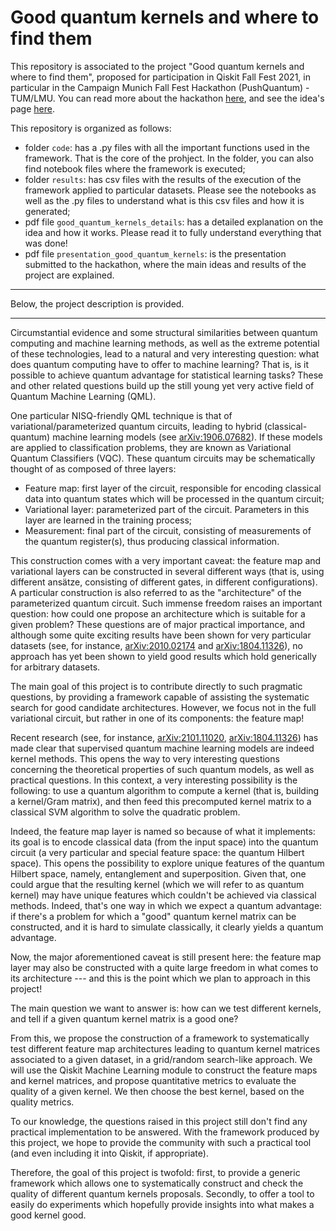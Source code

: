 # Good quantum kernels and where to find them

This repository is associated to the project "Good quantum kernels and where to find them", proposed for participation in Qiskit Fall Fest 2021, in particular in the Campaign Munich Fall Fest Hackathon (PushQuantum) - TUM/LMU. You can read more about the hackathon [here](https://qiskitfallfest.hypeinnovation.com/servlet/hype/IMT?userAction=Browse&templateName=&documentId=616a8e9879f6c27b7d5a68341f69e231), and see the idea's page [here](https://qiskitfallfest.hypeinnovation.com/servlet/hype/IMT?documentTableId=396317851978662184&userAction=Browse&templateName=&documentId=1b4dc7810e5396bd4695a30a937af90f). 

This repository is organized as follows:

- folder `code`: has a .py files with all the important functions used in the framework. That is the core of the prohject. In the folder, you can also find notebook files where the framework is executed;
- folder `results`: has csv files with the results of the execution of the framework applied to particular datasets. Please see the notebooks as well as the .py files to understand what is this csv files and how it is generated;
- pdf file `good_quantum_kernels_details`: has a detailed explanation on the idea and how it works. Please read it to fully understand everything that was done!
- pdf file `presentation_good_quantum_kernels`: is the presentation submitted to the hackathon, where the main ideas and results of the project are explained.
________________________

Below, the project description is provided.

________________________

Circumstantial evidence and some structural similarities between quantum computing and machine learning methods, as well as the extreme potential of these technologies, lead to a natural and very interesting question: what does quantum computing have to offer to machine learning? That is, is it possible to achieve quantum advantage for statistical learning tasks? These and other related questions build up the still young yet very active field of Quantum Machine Learning (QML).
 
One particular NISQ-friendly QML technique is that of variational/parameterized quantum circuits, leading to hybrid (classical-quantum) machine learning models (see [arXiv:1906.07682](https://arxiv.org/abs/1906.07682)). If these models are applied to classification problems, they are known as Variational Quantum Classifiers (VQC). These quantum circuits may be schematically thought of as composed of three layers:
 
- Feature map: first layer of the circuit, responsible for encoding classical data into quantum states which will be processed in the quantum circuit;
- Variational layer: parameterized part of the circuit. Parameters in this layer are learned in the training process;
- Measurement: final part of the circuit, consisting of measurements of the quantum register(s), thus producing classical information.
 
This construction comes with a very important caveat: the feature map and variational layers can be constructed in several different ways (that is, using different ansätze, consisting of different gates, in different configurations). A particular construction is also referred to as the "architecture" of the parameterized quantum circuit. Such immense freedom raises an important question: how could one propose an architecture which is suitable for a given problem? These questions are of major practical importance, and although some quite exciting results have been shown for very particular datasets (see, for instance, [arXiv:2010.02174](https://arxiv.org/abs/2010.02174) and [arXiv:1804.11326](https://arxiv.org/abs/1804.11326)), no approach has yet been shown to yield good results which hold generically for arbitrary datasets. 
 
The main goal of this project is to contribute directly to such pragmatic questions, by providing a framework capable of assisting the systematic search for good candidate architectures. However, we focus not in the full variational circuit, but rather in one of its components: the feature map!
 
Recent research (see, for instance, [arXiv:2101.11020](https://arxiv.org/abs/2101.11020), [arXiv:1804.11326](https://arxiv.org/abs/1804.11326)) has made clear that supervised quantum machine learning models are indeed kernel methods. This opens the way to very interesting questions concerning the theoretical properties of such quantum models, as well as practical questions. In this context, a very interesting possibility is the following: to use a quantum algorithm to compute a kernel (that is, building a kernel/Gram matrix), and then feed this precomputed kernel matrix to a classical SVM algorithm to solve the quadratic problem.
 
Indeed, the feature map layer is named so because of what it implements: its goal is to encode classical data (from the input space) into the quantum circuit (a very particular and special feature space: the quantum Hilbert space). This opens the possibility to explore unique features of the quantum Hilbert space, namely, entanglement and superposition. Given that, one could argue that the resulting kernel (which we will refer to as quantum kernel) may have unique features which couldn't be achieved via classical methods. Indeed, that's one way in which we expect a quantum advantage: if there's a problem for which a "good" quantum kernel matrix can be constructed, and it is hard to simulate classically, it clearly yields a quantum advantage.
 
Now, the major aforementioned caveat is still present here: the feature map layer may also be constructed with a quite large freedom in what comes to its architecture --- and this is the point which we plan to approach in this project!
 
The main question we want to answer is: how can we test different kernels, and tell if a given quantum kernel matrix is a good one?
 
From this, we propose the construction of a framework to systematically test different feature map architectures leading to quantum kernel matrices associated to a given dataset, in a grid/random search-like approach. We will use the Qiskit Machine Learning module to construct the feature maps and kernel matrices, and propose quantitative metrics to evaluate the quality of a given kernel. We then choose the best kernel, based on the quality metrics.
 
To our knowledge, the questions raised in this project still don't find any practical implementation to be answered. With the framework produced by this project, we hope to provide the community with such a practical tool (and even including it into Qiskit, if appropriate).
 
Therefore, the goal of this project is twofold: first, to provide a generic framework which allows one to systematically construct and check the quality of different quantum kernels proposals. Secondly, to offer a tool to easily do experiments which hopefully provide insights into what makes a good kernel good. 
